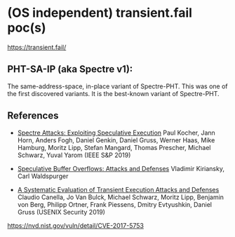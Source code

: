 # (OS independent) transient.fail poc(s)

https://transient.fail/

## PHT-SA-IP (aka Spectre v1):
The same-address-space, in-place variant of Spectre-PHT. This was one of the first discovered variants. It is the best-known variant of Spectre-PHT.

## References

- [Spectre Attacks: Exploiting Speculative Execution](https://spectreattack.com/spectre.pdf)
Paul Kocher, Jann Horn, Anders Fogh, Daniel Genkin, Daniel Gruss, Werner Haas, Mike Hamburg, Moritz Lipp, Stefan Mangard, Thomas Prescher, Michael Schwarz, Yuval Yarom (IEEE S&P 2019)

- [Speculative Buffer Overflows: Attacks and Defenses](https://arxiv.org/pdf/1807.03757.pdf)
Vladimir Kiriansky, Carl Waldspurger 

- [A Systematic Evaluation of Transient Execution Attacks and Defenses](https://arxiv.org/pdf/1811.05441.pdf)
Claudio Canella, Jo Van Bulck, Michael Schwarz, Moritz Lipp, Benjamin von Berg, Philipp Ortner, Frank Piessens, Dmitry Evtyushkin, Daniel Gruss (USENIX Security 2019)

https://nvd.nist.gov/vuln/detail/CVE-2017-5753
